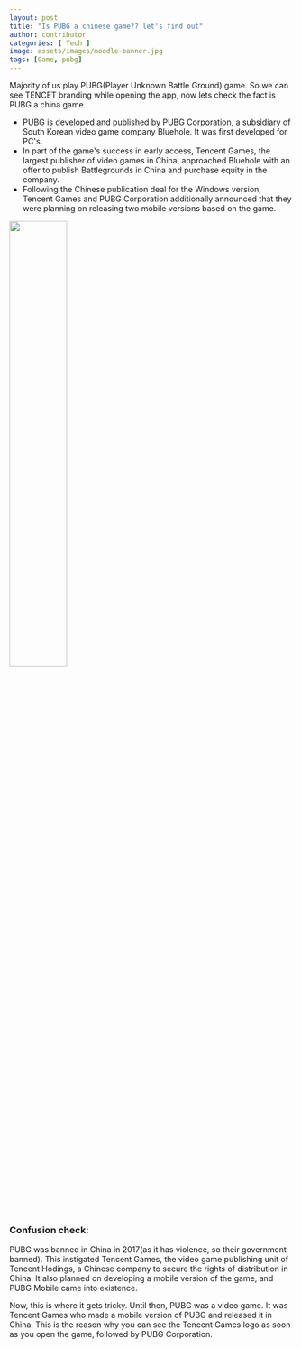 ```yaml
---
layout: post
title: "Is PUBG a chinese game?? let's find out"
author: contributor
categories: [ Tech ]
image: assets/images/moodle-banner.jpg
tags: [Game, pubg]
---
```


Majority of us play PUBG(Player Unknown Battle Ground) game. So we can see TENCET branding while opening the app, now lets check the fact is PUBG a china game..

+ PUBG is developed and published by PUBG Corporation, a subsidiary of South Korean video game company Bluehole. It was first developed for PC's.
+ In part of the game's success in early access, Tencent Games, the largest publisher of video games in China, approached Bluehole with an offer to publish Battlegrounds in China and purchase equity in the company.
+ Following the Chinese publication deal for the Windows version, Tencent Games and PUBG Corporation additionally announced that they were planning on releasing two mobile versions based on the game.

<a href="{{site.baseurl}}/assets/images/games/pubg-release-timeline.jpg" data-lightbox="image-1" data-title="PUBG Release Timeline"><img width="45%" src="{{site.baseurl}}/assets/images/games/pubg-release-timeline.jpg"></a>

### Confusion check:
PUBG was banned in China in 2017(as it has violence, so their government banned). This instigated Tencent Games, the video game publishing unit of Tencent Hodings, a Chinese company to secure the rights of distribution in China. It also planned on developing a mobile version of the game, and PUBG Mobile came into existence.

Now, this is where it gets tricky. Until then, PUBG was a video game. It was Tencent Games who made a mobile version of PUBG and released it in China. This is the reason why you can see the Tencent Games logo as soon as you open the game, followed by PUBG Corporation.